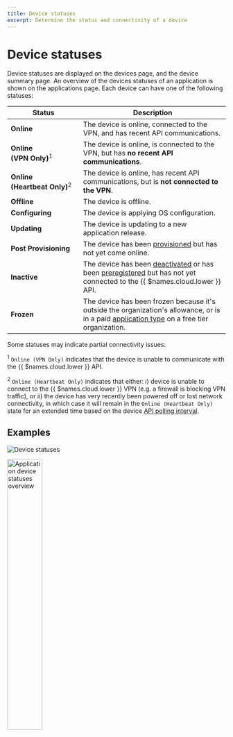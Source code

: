 ```yaml
---
title: Device statuses
excerpt: Determine the status and connectivity of a device
---
```


# Device statuses

Device statuses are displayed on the devices page, and the device summary page.  An overview of the devices statuses of an application is shown on the applications page.  Each device can have one of the following statuses:

| Status                     | Description                                                                                                                                                     |
|----------------------------|-----------------------------------------------------------------------------------------------------------------------------------------------------------------|
| **Online**                 | The device is online, connected to the VPN, and has recent API communications.                                                                                  |
| **Online (VPN&#160;Only)**<sup>1</sup>      | The device is online, is connected to the VPN, but has **no recent API communications**.                                                       |
| **Online (Heartbeat&#160;Only)**<sup>2</sup>| The device is online, has recent API communications, but is **not connected to the VPN**.                                                      |
| **Offline**                | The device is offline.                                                                                                                                          |
| **Configuring**            | The device is applying OS configuration.                                                                                                                        |
| **Updating**               | The device is updating to a new application release.                                                                                                            |
| **Post Provisioning**      | The device has been [provisioned][device-provisioning] but has not yet come online.                                                                             |
| **Inactive**               | The device has been [deactivated][deactivated] or has been [preregistered][preregistered] but has not yet connected to the {{ $names.cloud.lower }} API.        |
| **Frozen**                 | The device has been frozen because it's outside the organization's allowance, or is in a paid [application type][application type] on a free tier organization. |

Some statuses may indicate partial connectivity issues:

<sup>1</sup> `Online (VPN Only)` indicates that the device is unable to communicate with the {{ $names.cloud.lower }} API.

<sup>2</sup> `Online (Heartbeat Only)` indicates that either: i) device is unable to connect to the {{ $names.cloud.lower }} VPN (e.g. a firewall is blocking VPN traffic), or ii) the device has very recently been powered off or lost network connectivity,
in which case it will remain in the `Online (Heartbeat Only)` state for an extended time based on the device [API polling interval][poll-interval].

## Examples

![Device statuses](/img/common/main_dashboard/device_status.png)

<img src="/img/common/main_dashboard/application_device_status.png" alt="Application device statuses overview" width="40%" >

[deactivated]: /learn/manage/billing/#inactive-devices
[host-os-updates]: /reference/OS/updates/self-service/
[poll-interval]: /learn/manage/configuration/#variable-list
[device-provisioning]: /learn/welcome/primer/#device-provisioning
[preregistered]: /learn/more/masterclasses/advanced-cli/#52-preregistering-a-device
[application type]: /learn/manage/app-types
